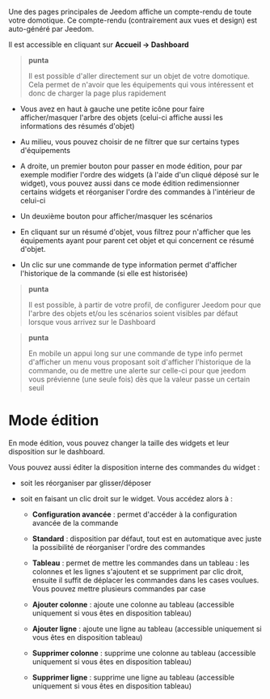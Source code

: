 Une des pages principales de Jeedom affiche un compte-rendu de toute
votre domotique. Ce compte-rendu (contrairement aux vues et design) est
auto-généré par Jeedom.

Il est accessible en cliquant sur **Accueil → Dashboard**

> **punta**
>
> Il est possible d'aller directement sur un objet de votre domotique.
> Cela permet de n'avoir que les équipements qui vous intéressent et
> donc de charger la page plus rapidement

-   Vous avez en haut à gauche une petite icône pour faire
    afficher/masquer l'arbre des objets (celui-ci affiche aussi les
    informations des résumés d'objet)

-   Au milieu, vous pouvez choisir de ne filtrer que sur certains types
    d'équipements

-   A droite, un premier bouton pour passer en mode édition, pour par
    exemple modifier l'ordre des widgets (à l'aide d'un cliqué déposé
    sur le widget), vous pouvez aussi dans ce mode édition
    redimensionner certains widgets et réorganiser l'ordre des commandes
    à l'intérieur de celui-ci

-   Un deuxième bouton pour afficher/masquer les scénarios

-   En cliquant sur un résumé d'objet, vous filtrez pour n'afficher que
    les équipements ayant pour parent cet objet et qui concernent ce
    résumé d'objet.

-   Un clic sur une commande de type information permet d'afficher
    l'historique de la commande (si elle est historisée)

> **punta**
>
> Il est possible, à partir de votre profil, de configurer Jeedom pour
> que l'arbre des objets et/ou les scénarios soient visibles par défaut
> lorsque vous arrivez sur le Dashboard

> **punta**
>
> En mobile un appui long sur une commande de type info permet
> d'afficher un menu vous proposant soit d'afficher l'historique de la
> commande, ou de mettre une alerte sur celle-ci pour que jeedom vous
> prévienne (une seule fois) dès que la valeur passe un certain seuil

Mode édition 
============

En mode édition, vous pouvez changer la taille des widgets et leur
disposition sur le dashboard.

Vous pouvez aussi éditer la disposition interne des commandes du widget
:

-   soit les réorganiser par glisser/déposer

-   soit en faisant un clic droit sur le widget. Vous accédez alors à :

    -   **Configuration avancée** : permet d'accéder à la configuration
        avancée de la commande

    -   **Standard** : disposition par défaut, tout est en automatique
        avec juste la possibilité de réorganiser l'ordre des commandes

    -   **Tableau** : permet de mettre les commandes dans un tableau :
        les colonnes et les lignes s'ajoutent et se suppriment par clic
        droit, ensuite il suffit de déplacer les commandes dans les
        cases voulues. Vous pouvez mettre plusieurs commandes par case

    -   **Ajouter colonne** : ajoute une colonne au tableau (accessible
        uniquement si vous êtes en disposition tableau)

    -   **Ajouter ligne** : ajoute une ligne au tableau (accessible
        uniquement si vous êtes en disposition tableau)

    -   **Supprimer colonne** : supprime une colonne au tableau
        (accessible uniquement si vous êtes en disposition tableau)

    -   **Supprimer ligne** : supprime une ligne au tableau (accessible
        uniquement si vous êtes en disposition tableau)


